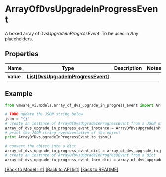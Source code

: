 # ArrayOfDvsUpgradeInProgressEvent

A boxed array of *DvsUpgradeInProgressEvent*. To be used in *Any* placeholders. 

## Properties
Name | Type | Description | Notes
------------ | ------------- | ------------- | -------------
**value** | [**List[DvsUpgradeInProgressEvent]**](DvsUpgradeInProgressEvent.md) |  | 

## Example

```python
from vmware_vi.models.array_of_dvs_upgrade_in_progress_event import ArrayOfDvsUpgradeInProgressEvent

# TODO update the JSON string below
json = "{}"
# create an instance of ArrayOfDvsUpgradeInProgressEvent from a JSON string
array_of_dvs_upgrade_in_progress_event_instance = ArrayOfDvsUpgradeInProgressEvent.from_json(json)
# print the JSON string representation of the object
print ArrayOfDvsUpgradeInProgressEvent.to_json()

# convert the object into a dict
array_of_dvs_upgrade_in_progress_event_dict = array_of_dvs_upgrade_in_progress_event_instance.to_dict()
# create an instance of ArrayOfDvsUpgradeInProgressEvent from a dict
array_of_dvs_upgrade_in_progress_event_form_dict = array_of_dvs_upgrade_in_progress_event.from_dict(array_of_dvs_upgrade_in_progress_event_dict)
```
[[Back to Model list]](../README.md#documentation-for-models) [[Back to API list]](../README.md#documentation-for-api-endpoints) [[Back to README]](../README.md)


